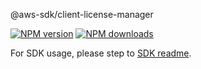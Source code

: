 @aws-sdk/client-license-manager

[![NPM version](https://img.shields.io/npm/v/@aws-sdk/client-license-manager/beta.svg)](https://www.npmjs.com/package/@aws-sdk/client-license-manager)
[![NPM downloads](https://img.shields.io/npm/dm/@aws-sdk/client-license-manager.svg)](https://www.npmjs.com/package/@aws-sdk/client-license-manager)

For SDK usage, please step to [SDK readme](https://github.com/aws/aws-sdk-js-v3).
